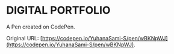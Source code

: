 # DIGITAL PORTFOLIO

A Pen created on CodePen.

Original URL: [https://codepen.io/YuhanaSami-S/pen/wBKNpWJ](https://codepen.io/YuhanaSami-S/pen/wBKNpWJ).

